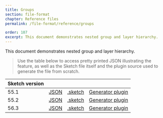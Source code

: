 ```yaml
---
title: Groups
section: file-format
chapter: Reference files
permalink: /file-format/reference/groups

order: 107
excerpt: This document demonstrates nested group and layer hierarchy.
---
```


This document demonstrates nested group and layer hierarchy.

> Use the table below to access pretty printed JSON illustrating the feature, as well as the Sketch file itself and the plugin source used to generate the file from scratch.

| Sketch version |                                                                                                     |                                                                                                               |                                                                                                                                            |
| -------------- | --------------------------------------------------------------------------------------------------- | ------------------------------------------------------------------------------------------------------------- | ------------------------------------------------------------------------------------------------------------------------------------------ |
| 55.1           | [JSON](https://github.com/BohemianCoding/SketchAPI/tree/develop/reference-files/55.1/groups/output) | [.sketch](https://github.com/BohemianCoding/SketchAPI/tree/develop/reference-files/55.1/groups/output.sketch) | [Generator plugin](https://github.com/BohemianCoding/SketchAPI/tree/develop/reference-files/plugin.sketchplugin/Contents/Sketch/groups.js) |
| 55.2           | [JSON](https://github.com/BohemianCoding/SketchAPI/tree/develop/reference-files/55.2/groups/output) | [.sketch](https://github.com/BohemianCoding/SketchAPI/tree/develop/reference-files/55.2/groups/output.sketch) | [Generator plugin](https://github.com/BohemianCoding/SketchAPI/tree/develop/reference-files/plugin.sketchplugin/Contents/Sketch/groups.js) |
| 56.3           | [JSON](https://github.com/BohemianCoding/SketchAPI/tree/develop/reference-files/56.3/groups/output) | [.sketch](https://github.com/BohemianCoding/SketchAPI/tree/develop/reference-files/56.3/groups/output.sketch) | [Generator plugin](https://github.com/BohemianCoding/SketchAPI/tree/develop/reference-files/plugin.sketchplugin/Contents/Sketch/groups.js) |
